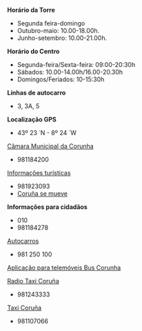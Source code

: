 **Horário da Torre**

* Segunda feira-domingo
* Outubro-maio: 10.00-18.00h.
* Junho-setembro: 10.00-21.00h.

**Horário do Centro**

* Segunda-feira/Sexta-feira: 09:00-20:30h
* Sábados: 10.00-14.00h/16.00-20.30h
* Domingos/Feriados: 10-15:30h

**Linhas de autocarro**

* 3, 3A, 5

**Localização GPS**

* 43º 23 ́ N - 8º 24 ́ W

[Câmara Municipal da Corunha](http://www.coruna.es)

* 981184200

[Informações turísticas](http://www.turismocoruna.com)

* 981923093
* [Coruña se mueve](http://www.corunasemueve.com)

**Informações para cidadãos**

* 010
* 981184278

[Autocarros](http://www.tranviascoruna.com)

* 981 250 100

[Aplicação para telemóveis Bus Corunha](http://www.buscoruna.eu)

[Radio Taxi Coruña](http://www.radiotaxicoruna.es)

* 981243333

[Taxi Coruña](http://www.taxicoruna.es)

* 981107066